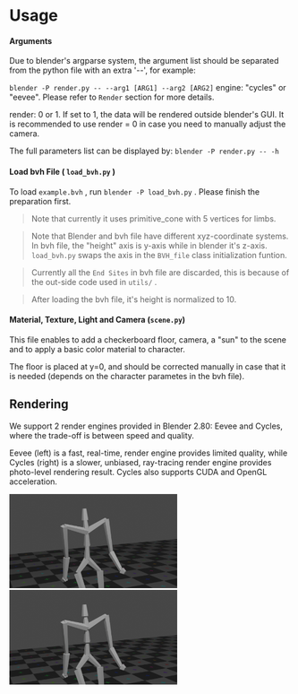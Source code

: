 # Usage

#### Arguments

Due to blender's argparse system, the argument list should be separated from the python file with an extra '--', for example:

 `blender -P render.py -- --arg1 [ARG1] --arg2 [ARG2]`
engine: "cycles" or "eevee". Please refer to `Render` section for more details.

render: 0 or 1. If set to 1, the data will be rendered outside blender's GUI. It is recommended to use render = 0 in case you need to manually adjust the camera.

The full parameters list can be displayed by:
 `blender -P render.py -- -h`

#### Load bvh File ( `load_bvh.py` )

To load `example.bvh` , run `blender -P load_bvh.py` . Please finish the preparation first.

> Note that currently it uses primitive_cone with 5 vertices for limbs.

> Note that Blender and bvh file have different xyz-coordinate systems. In bvh file, the "height" axis is y-axis while in blender it's z-axis. `load_bvh.py` swaps the axis in the `BVH_file` class initialization funtion.

> Currently all the `End Sites` in bvh file are discarded, this is because of the out-side code used in `utils/` .

> After loading the bvh file, it's height is normalized to 10.

#### Material, Texture, Light and Camera (`scene.py`)

This file enables to add a checkerboard floor, camera, a "sun" to the scene and to apply a basic color material to character.

The floor is placed at y=0, and should be corrected manually in case that it is needed (depends on the character parametes in the bvh file).

## Rendering

We support 2 render engines provided in Blender 2.80: Eevee and Cycles, where the trade-off is between speed and quality.

Eevee (left) is a fast, real-time, render engine provides limited quality, while Cycles (right) is a slower, unbiased, ray-tracing render engine provides photo-level rendering result. Cycles also supports CUDA and OpenGL acceleration.

<p float="left">
  <img src="blender_rendering/images/eevee.png" width="300" />
  <img src="blender_rendering/images/cycles.png" width="300" />
</p>